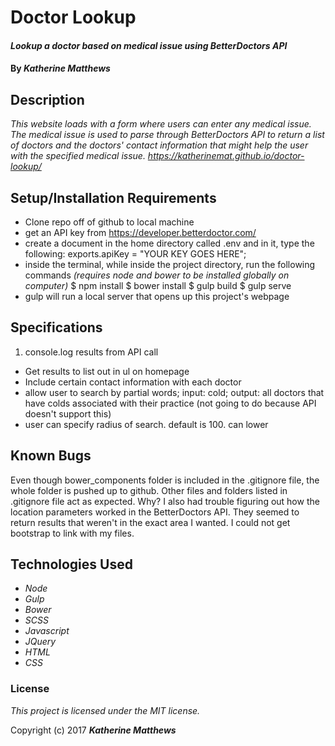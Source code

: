 # Doctor Lookup

#### _Lookup a doctor based on medical issue using BetterDoctors API_

#### By _**Katherine Matthews**_

## Description

_This website loads with a form where users can enter any medical issue. The medical issue is used to parse through BetterDoctors API to return a list of doctors and the doctors' contact information that might help the user with the specified medical issue. https://katherinemat.github.io/doctor-lookup/_

## Setup/Installation Requirements

* Clone repo off of github to local machine
* get an API key from https://developer.betterdoctor.com/
* create a document in the home directory called .env and in it, type the following:
exports.apiKey = "YOUR KEY GOES HERE";
* inside the terminal, while inside the project directory, run the following commands
_(requires node and bower to be installed globally on computer)_
      $ npm install
      $ bower install
      $ gulp build
      $ gulp serve
* gulp will run a local server that opens up this project's webpage

## Specifications

1. console.log results from API call
- Get results to list out in ul on homepage
- Include certain contact information with each doctor
- allow user to search by partial words; input: cold; output: all doctors that have colds associated with their practice (not going to do because API doesn't support this)
- user can specify radius of search. default is 100. can lower

## Known Bugs

Even though bower_components folder is included in the .gitignore file, the whole folder is pushed up to github. Other files and folders listed in .gitignore file act as expected. Why? I also had trouble figuring out how the location parameters worked in the BetterDoctors API. They seemed to return results that weren't in the exact area I wanted. I could not get bootstrap to link with my files.

## Technologies Used

* _Node_
* _Gulp_
* _Bower_
* _SCSS_
* _Javascript_
* _JQuery_
* _HTML_
* _CSS_

### License

*This project is licensed under the MIT license.*

Copyright (c) 2017 **_Katherine Matthews_**
